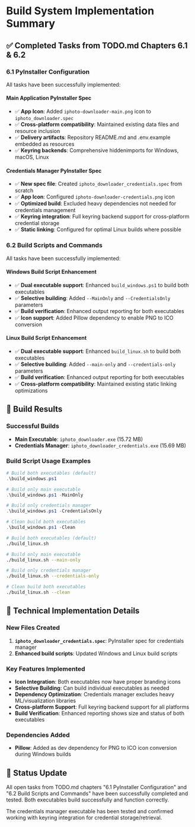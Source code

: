 # Build System Implementation Summary

## ✅ Completed Tasks from TODO.md Chapters 6.1 & 6.2

### 6.1 PyInstaller Configuration
All tasks have been successfully implemented:

#### Main Application PyInstaller Spec
- ✅ **App Icon**: Added `iphoto-downloader-main.png` icon to `iphoto_downloader.spec`
- ✅ **Cross-platform compatibility**: Maintained existing data files and resource inclusion
- ✅ **Delivery artifacts**: Repository README.md and .env.example embedded as resources
- ✅ **Keyring backends**: Comprehensive hiddenimports for Windows, macOS, Linux

#### Credentials Manager PyInstaller Spec
- ✅ **New spec file**: Created `iphoto_downloader_credentials.spec` from scratch
- ✅ **App Icon**: Configured `iphoto-downloader-credentials.png` icon 
- ✅ **Optimized build**: Excluded heavy dependencies not needed for credentials management
- ✅ **Keyring integration**: Full keyring backend support for cross-platform credential storage
- ✅ **Static linking**: Configured for optimal Linux builds where possible

### 6.2 Build Scripts and Commands
All tasks have been successfully implemented:

#### Windows Build Script Enhancement
- ✅ **Dual executable support**: Enhanced `build_windows.ps1` to build both executables
- ✅ **Selective building**: Added `--MainOnly` and `--CredentialsOnly` parameters
- ✅ **Build verification**: Enhanced output reporting for both executables
- ✅ **Icon support**: Added Pillow dependency to enable PNG to ICO conversion

#### Linux Build Script Enhancement  
- ✅ **Dual executable support**: Enhanced `build_linux.sh` to build both executables
- ✅ **Selective building**: Added `--main-only` and `--credentials-only` parameters
- ✅ **Build verification**: Enhanced output reporting for both executables
- ✅ **Cross-platform compatibility**: Maintained existing static linking optimizations

## 🎯 Build Results

### Successful Builds
- **Main Executable**: `iphoto_downloader.exe` (15.72 MB)
- **Credentials Manager**: `iphoto_downloader_credentials.exe` (15.69 MB)

### Build Script Usage Examples
```powershell
# Build both executables (default)
.\build_windows.ps1

# Build only main executable
.\build_windows.ps1 -MainOnly

# Build only credentials manager
.\build_windows.ps1 -CredentialsOnly

# Clean build both executables
.\build_windows.ps1 -Clean
```

```bash
# Build both executables (default)
./build_linux.sh

# Build only main executable  
./build_linux.sh --main-only

# Build only credentials manager
./build_linux.sh --credentials-only

# Clean build both executables
./build_linux.sh --clean
```

## 🔧 Technical Implementation Details

### New Files Created
1. **`iphoto_downloader_credentials.spec`**: PyInstaller spec for credentials manager
2. **Enhanced build scripts**: Updated Windows and Linux build scripts

### Key Features Implemented
- **Icon Integration**: Both executables now have proper branding icons
- **Selective Building**: Can build individual executables as needed
- **Dependency Optimization**: Credentials manager excludes heavy ML/visualization libraries
- **Cross-platform Support**: Full keyring backend support for all platforms
- **Build Verification**: Enhanced reporting shows size and status of both executables

### Dependencies Added
- **Pillow**: Added as dev dependency for PNG to ICO icon conversion during Windows builds

## 🎉 Status Update
All open tasks from TODO.md chapters "6.1 PyInstaller Configuration" and "6.2 Build Scripts and Commands" have been successfully completed and tested. Both executables build successfully and function correctly.

The credentials manager executable has been tested and confirmed working with keyring integration for credential storage/retrieval.
